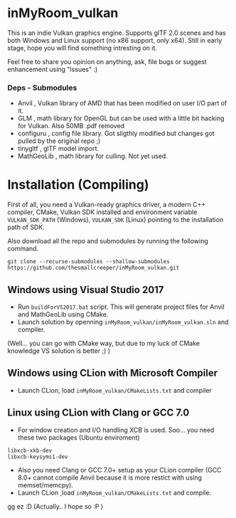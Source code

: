 # inMyRoom_vulkan
This is an indie Vulkan graphics engine. Supports glTF 2.0 scenes and has both Windows and Linux support (no x86 support, only x64).
Still in early stage, hope you will find something intresting on it.

Feel free to share you opinion on anything, ask, file bugs or suggest enhancement using "Issues" :)

### Deps - Submodules
* Anvil , Vulkan library of AMD that has been modified on user I/O part of it.
* GLM , math library for OpenGL but can be used with a little bit hacking for Vulkan. Also 50MB .pdf removed
* configuru , config file library. Got sligthly modified but changes got pulled by the original repo ;)
* tinygltf , glTF model import.
* MathGeoLib , math library for culling. Not yet used.

# Installation (Compiling)

  First of all, you need a Vulkan-ready graphics driver, a modern C++ compiler, CMake, Vulkan SDK installed and environment variable `VULKAN_SDK_PATH` (Windows),  `VULKAN_SDK` (Linux) pointing to the installation path of SDK.
  
  Also download all the repo and submodules by running the following command.
  ```
git clone --recurse-submodules --shallow-submodules https://github.com/thesmallcreeper/inMyRoom_vulkan.git
  ```
 ## Windows using Visual Studio 2017
 
 * Run `buildForVS2017.bat` script. This will generate project files for Anvil and MathGeoLib using CMake.
 * Launch solution by openning `inMyRoom_vulkan/inMyRoom_vulkan.sln` and compiler.
 
 (Well... you can go with CMake way, but due to my luck of CMake knowledge VS solution is better ;) )
 
 ## Windows using CLion with Microsoft Compiler
 
 * Launch CLion, load `inMyRoom_vulkan/CMakeLists.txt` and compiler
 
 ## Linux using CLion with Clang or GCC 7.0
 
 * For window creation and I/O handling XCB is used. Soo... you need these two packages (Ubuntu enviroment)
 ```
 libxcb-xkb-dev
 libxcb-keysyms1-dev
 ```
 * Also you need Clang or GCC 7.0+ setup as your CLion compiler (GCC 8.0+ cannot compile Anvil because it is more restict with using memset/memcpy).
 * Launch CLion ,load `inMyRoom_vulkan/CMakeLists.txt` and compile.
 
 gg ez :D (Actually.. I hope so :P )
 
